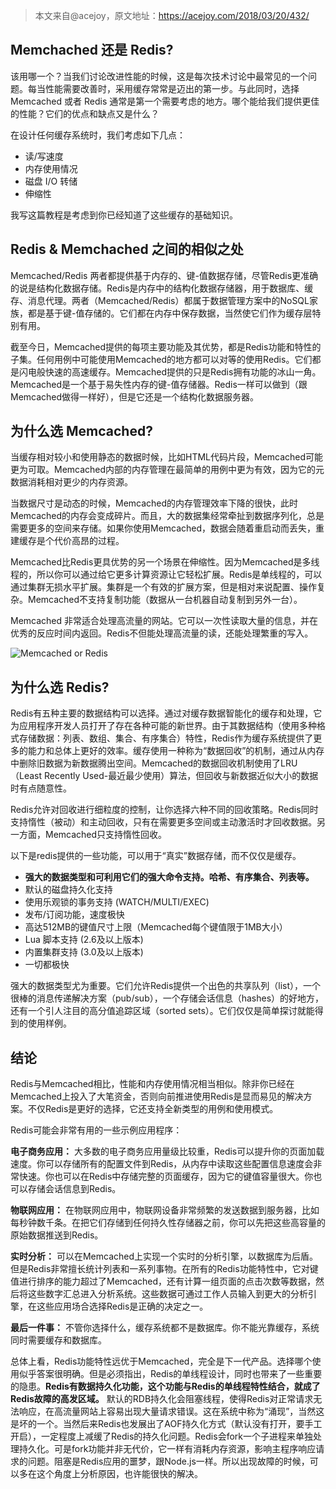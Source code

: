 > 本文来自@acejoy，原文地址：https://acejoy.com/2018/03/20/432/

## Memchached 还是 Redis?

该用哪一个？当我们讨论改进性能的时候，这是每次技术讨论中最常见的一个问题。每当性能需要改善时，采用缓存常常是迈出的第一步。与此同时，选择Memcached 或者 Redis 通常是第一个需要考虑的地方。哪个能给我们提供更佳的性能？它们的优点和缺点又是什么？

在设计任何缓存系统时，我们考虑如下几点：

- 读/写速度
- 内存使用情况
- 磁盘 I/O 转储
- 伸缩性

我写这篇教程是考虑到你已经知道了这些缓存的基础知识。

## Redis & Memchached 之间的相似之处

Memcached/Redis 两者都提供基于内存的、键-值数据存储，尽管Redis更准确的说是结构化数据存储。Redis是内存中的结构化数据存储器，用于数据库、缓存、消息代理。两者（Memcached/Redis）都属于数据管理方案中的NoSQL家族，都是基于键-值存储的。它们都在内存中保存数据，当然使它们作为缓存层特别有用。

截至今日，Memcached提供的每项主要功能及其优势，都是Redis功能和特性的子集。任何用例中可能使用Memcached的地方都可以对等的使用Redis。它们都是闪电般快速的高速缓存。Memcached提供的只是Redis拥有功能的冰山一角。Memcached是一个基于易失性内存的键-值存储器。Redis一样可以做到（跟Memcached做得一样好），但是它还是一个结构化数据服务器。

## 为什么选 Memcached?

当缓存相对较小和使用静态的数据时候，比如HTML代码片段，Memcached可能更为可取。Memcached内部的内存管理在最简单的用例中更为有效，因为它的元数据消耗相对更少的内存资源。

当数据尺寸是动态的时候，Memcached的内存管理效率下降的很快，此时Memcached的内存会变成碎片。而且，大的数据集经常牵扯到数据序列化，总是需要更多的空间来存储。如果你使用Memcached，数据会随着重启动而丢失，重建缓存是个代价高昂的过程。

Memcached比Redis更具优势的另一个场景在伸缩性。因为Memcached是多线程的，所以你可以通过给它更多计算资源让它轻松扩展。Redis是单线程的，可以通过集群无损水平扩展。集群是一个有效的扩展方案，但是相对来说配置、操作复杂。Memcached不支持复制功能（数据从一台机器自动复制到另外一台）。

Memcached 非常适合处理高流量的网站。它可以一次性读取大量的信息，并在优秀的反应时间内返回。Redis不但能处理高流量的读，还能处理繁重的写入。

![Memcached or Redis](http://cdn.chenrf.com/201871521204.png)

## 为什么选 Redis?

Redis有五种主要的数据结构可以选择。通过对缓存数据智能化的缓存和处理，它为应用程序开发人员打开了存在各种可能的新世界。由于其数据结构（使用多种格式存储数据：列表、数组、集合、有序集合）特性，Redis作为缓存系统提供了更多的能力和总体上更好的效率。缓存使用一种称为“数据回收”的机制，通过从内存中删除旧数据为新数据腾出空间。Memcached的数据回收机制使用了LRU（Least Recently Used-最近最少使用）算法，但回收与新数据近似大小的数据时有点随意性。

Redis允许对回收进行细粒度的控制，让你选择六种不同的回收策略。Redis同时支持惰性（被动）和主动回收，只有在需要更多空间或主动激活时才回收数据。另一方面，Memcached只支持惰性回收。

以下是redis提供的一些功能，可以用于“真实”数据存储，而不仅仅是缓存。

- **强大的数据类型和可利用它们的强大命令支持。哈希、有序集合、列表等。**
- 默认的磁盘持久化支持
- 使用乐观锁的事务支持 (WATCH/MULTI/EXEC)
- 发布/订阅功能，速度极快
- 高达512MB的键值尺寸上限（Memcached每个键值限于1MB大小）
- Lua 脚本支持 (2.6及以上版本)
- 内置集群支持 (3.0及以上版本)
- 一切都极快

强大的数据类型尤为重要。它们允许Redis提供一个出色的共享队列（list），一个很棒的消息传递解决方案（pub/sub），一个存储会话信息（hashes）的好地方，还有一个引人注目的高分值追踪区域（sorted sets）。它们仅仅是简单探讨就能得到的使用样例。

## 结论

Redis与Memcached相比，性能和内存使用情况相当相似。除非你已经在Memcached上投入了大笔资金，否则向前推进使用Redis是显而易见的解决方案。不仅Redis是更好的选择，它还支持全新类型的用例和使用模式。

Redis可能会非常有用的一些示例应用程序：

**电子商务应用：** 大多数的电子商务应用量级比较重，Redis可以提升你的页面加载速度。你可以存储所有的配置文件到Redis，从内存中读取这些配置信息速度会非常快速。你也可以在Redis中存储完整的页面缓存，因为它的键值容量很大。你也可以存储会话信息到Redis。

**物联网应用：** 在物联网应用中，物联网设备非常频繁的发送数据到服务器，比如每秒钟数千条。在把它们存储到任何持久性存储器之前，你可以先把这些高容量的原始数据推送到Redis。

**实时分析：** 可以在Memcached上实现一个实时的分析引擎，以数据库为后盾。但是Redis非常擅长统计列表和一系列事物。在所有的Redis功能特性中，它对键值进行排序的能力超过了Memcached，还有计算一组页面的点击次数等数据，然后将这些数字汇总进入分析系统。这些数据可通过工作人员输入到更大的分析引擎，在这些应用场合选择Redis是正确的决定之一。

**最后一件事：** 不管你选择什么，缓存系统都不是数据库。你不能光靠缓存，系统同时需要缓存和数据库。

总体上看，Redis功能特性远优于Memcached，完全是下一代产品。选择哪个使用似乎答案很明确。但是必须指出，Redis的单线程设计，同时也带来了一些重要的隐患。**Redis有数据持久化功能，这个功能与Redis的单线程特性结合，就成了Redis故障的高发区域。** 默认的RDB持久化会阻塞线程，使得Redis对正常请求无法响应，在高流量网站上容易出现大量请求错误。这在系统中称为“涌现”，当然这是坏的一个。当然后来Redis也发展出了AOF持久化方式（默认没有打开，要手工开启），一定程度上减缓了Redis的持久化问题。Redis会fork一个子进程来单独处理持久化。可是fork功能并非无代价，它一样有消耗内存资源，影响主程序响应请求的问题。阻塞是Redis应用的噩梦，跟Node.js一样。所以出现故障的时候，可以多在这个角度上分析原因，也许能很快的解决。